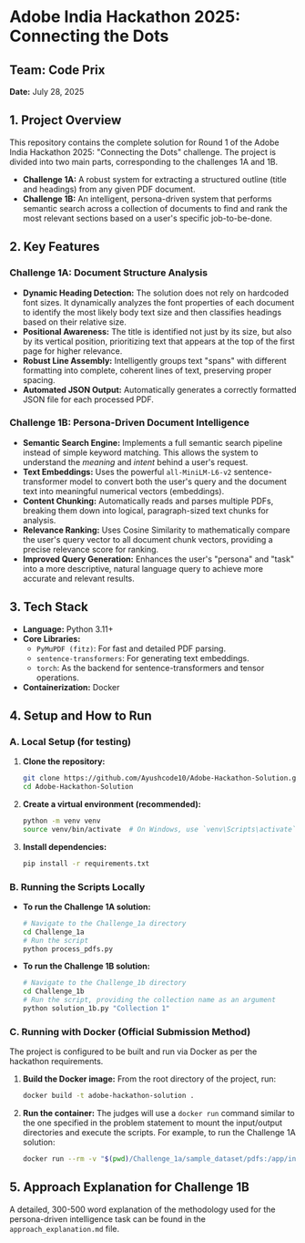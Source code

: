 # Adobe India Hackathon 2025: Connecting the Dots

**Team:** Code Prix
  --- 
**Date:** July 28, 2025

## 1. Project Overview

This repository contains the complete solution for Round 1 of the Adobe India Hackathon 2025: "Connecting the Dots" challenge. The project is divided into two main parts, corresponding to the challenges 1A and 1B.

* **Challenge 1A:** A robust system for extracting a structured outline (title and headings) from any given PDF document.
* **Challenge 1B:** An intelligent, persona-driven system that performs semantic search across a collection of documents to find and rank the most relevant sections based on a user's specific job-to-be-done.

## 2. Key Features

### Challenge 1A: Document Structure Analysis

* **Dynamic Heading Detection:** The solution does not rely on hardcoded font sizes. It dynamically analyzes the font properties of each document to identify the most likely body text size and then classifies headings based on their relative size.
* **Positional Awareness:** The title is identified not just by its size, but also by its vertical position, prioritizing text that appears at the top of the first page for higher relevance.
* **Robust Line Assembly:** Intelligently groups text "spans" with different formatting into complete, coherent lines of text, preserving proper spacing.
* **Automated JSON Output:** Automatically generates a correctly formatted JSON file for each processed PDF.

### Challenge 1B: Persona-Driven Document Intelligence

* **Semantic Search Engine:** Implements a full semantic search pipeline instead of simple keyword matching. This allows the system to understand the *meaning* and *intent* behind a user's request.
* **Text Embeddings:** Uses the powerful `all-MiniLM-L6-v2` sentence-transformer model to convert both the user's query and the document text into meaningful numerical vectors (embeddings).
* **Content Chunking:** Automatically reads and parses multiple PDFs, breaking them down into logical, paragraph-sized text chunks for analysis.
* **Relevance Ranking:** Uses Cosine Similarity to mathematically compare the user's query vector to all document chunk vectors, providing a precise relevance score for ranking.
* **Improved Query Generation:** Enhances the user's "persona" and "task" into a more descriptive, natural language query to achieve more accurate and relevant results.

## 3. Tech Stack

* **Language:** Python 3.11+
* **Core Libraries:**
    * `PyMuPDF (fitz)`: For fast and detailed PDF parsing.
    * `sentence-transformers`: For generating text embeddings.
    * `torch`: As the backend for sentence-transformers and tensor operations.
* **Containerization:** Docker

## 4. Setup and How to Run

### A. Local Setup (for testing)

1.  **Clone the repository:**
    ```bash
    git clone https://github.com/Ayushcode10/Adobe-Hackathon-Solution.git
    cd Adobe-Hackathon-Solution
    ```

2.  **Create a virtual environment (recommended):**
    ```bash
    python -m venv venv
    source venv/bin/activate  # On Windows, use `venv\Scripts\activate`
    ```

3.  **Install dependencies:**
    ```bash
    pip install -r requirements.txt
    ```

### B. Running the Scripts Locally

* **To run the Challenge 1A solution:**
    ```bash
    # Navigate to the Challenge_1a directory
    cd Challenge_1a
    # Run the script
    python process_pdfs.py
    ```

* **To run the Challenge 1B solution:**
    ```bash
    # Navigate to the Challenge_1b directory
    cd Challenge_1b
    # Run the script, providing the collection name as an argument
    python solution_1b.py "Collection 1"
    ```

### C. Running with Docker (Official Submission Method)

The project is configured to be built and run via Docker as per the hackathon requirements.

1.  **Build the Docker image:**
    From the root directory of the project, run:
    ```bash
    docker build -t adobe-hackathon-solution .
    ```

2.  **Run the container:**
    The judges will use a `docker run` command similar to the one specified in the problem statement to mount the input/output directories and execute the scripts. For example, to run the Challenge 1A solution:
    ```bash
    docker run --rm -v "$(pwd)/Challenge_1a/sample_dataset/pdfs:/app/input" -v "$(pwd)/Challenge_1a/sample_dataset/outputs:/app/output" adobe-hackathon-solution python /app/Challenge_1a/process_pdfs.py
    ```

## 5. Approach Explanation for Challenge 1B

A detailed, 300-500 word explanation of the methodology used for the persona-driven intelligence task can be found in the `approach_explanation.md` file.
